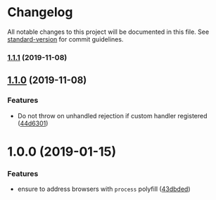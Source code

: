 # Changelog

All notable changes to this project will be documented in this file. See [standard-version](https://github.com/conventional-changelog/standard-version) for commit guidelines.

### [1.1.1](https://github.com/medikoo/essentials/compare/v1.1.0...v1.1.1) (2019-11-08)

## [1.1.0](https://github.com/medikoo/essentials/compare/v1.0.0...v1.1.0) (2019-11-08)

### Features

- Do not throw on unhandled rejection if custom handler registered ([44d6301](https://github.com/medikoo/essentials/commit/44d6301))

<a name="1.0.0"></a>

# 1.0.0 (2019-01-15)

### Features

- ensure to address browsers with `process` polyfill ([43dbded](https://github.com/medikoo/essentials/commit/43dbded))
